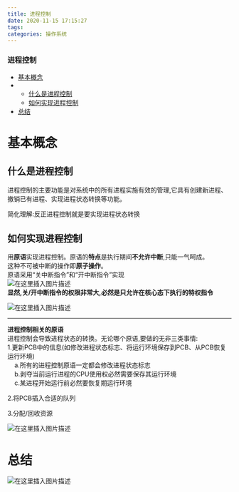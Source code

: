 ```yaml
---
title: 进程控制
date: 2020-11-15 17:15:27
tags: 
categories: 操作系统
---
```


<!--more-->

### 进程控制

- [基本概念](#_3)
- - [什么是进程控制](#_5)
  - [如何实现进程控制](#_10)
- [总结](#_38)

# 基本概念

## 什么是进程控制

进程控制的主要功能是对系统中的所有进程实施有效的管理,它具有创建新进程、撤销已有进程、实现进程状态转换等功能。

简化理解:反正进程控制就是要实现进程状态转换

## 如何实现进程控制

用**原语**实现进程控制。原语的**特点**是执行期间**不允许中断**,只能一气呵成。  
这种不可被中断的操作即**原子操作**。  
原语采用“关中断指令”和“开中断指令”实现  
![在这里插入图片描述](https://img-blog.csdnimg.cn/20201115171029231.png?x-oss-process=image/watermark,type_ZmFuZ3poZW5naGVpdGk,shadow_10,text_aHR0cHM6Ly9ibG9nLmNzZG4ubmV0L3FxXzIxMDQwNTU5,size_16,color_FFFFFF,t_70#pic_center)  
**显然,关/开中断指令的权限非常大,必然是只允许在核心态下执行的特权指令**

  
  

![在这里插入图片描述](https://img-blog.csdnimg.cn/20201115170847817.png?x-oss-process=image/watermark,type_ZmFuZ3poZW5naGVpdGk,shadow_10,text_aHR0cHM6Ly9ibG9nLmNzZG4ubmV0L3FxXzIxMDQwNTU5,size_16,color_FFFFFF,t_70#pic_center)

---

**进程控制相关的原语**  
进程控制会导致进程状态的转换。无论哪个原语,要做的无非三类事情:  
1.更新PCB中的信息\(如修改进程状态标志、将运行环境保存到PCB、从PCB恢复运行环境\)  
    a.所有的进程控制原语一定都会修改进程状态标志  
    b.剥夺当前运行进程的CPU使用权必然需要保存其运行环境  
    c.某进程开始运行前必然要恢复期运行环境

2.将PCB插入合适的队列

3.分配/回收资源

![在这里插入图片描述](https://img-blog.csdnimg.cn/2020111517135274.png?x-oss-process=image/watermark,type_ZmFuZ3poZW5naGVpdGk,shadow_10,text_aHR0cHM6Ly9ibG9nLmNzZG4ubmV0L3FxXzIxMDQwNTU5,size_16,color_FFFFFF,t_70#pic_center)

# 总结

![在这里插入图片描述](https://img-blog.csdnimg.cn/2020111517144296.png?x-oss-process=image/watermark,type_ZmFuZ3poZW5naGVpdGk,shadow_10,text_aHR0cHM6Ly9ibG9nLmNzZG4ubmV0L3FxXzIxMDQwNTU5,size_16,color_FFFFFF,t_70#pic_center)